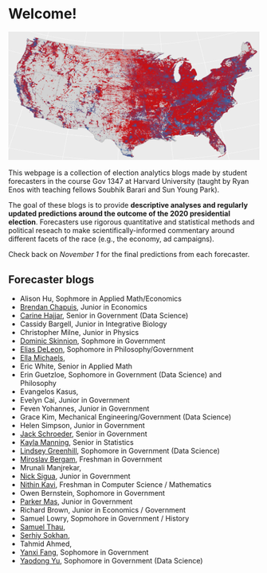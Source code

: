 # Welcome! 

![](map2016.png)

This webpage is a collection of election analytics blogs made by student forecasters in the course Gov 1347 at Harvard University (taught by Ryan Enos with teaching fellows Soubhik Barari and Sun Young Park). 

The goal of these blogs is to provide **descriptive analyses and regularly updated predictions around the outcome of the 2020 presidential election**. Forecasters use rigorous quantitative and statistical methods and political reseach to make scientifically-informed commentary around different facets of the race (e.g., the economy, ad campaigns). 

Check back on *November 1* for the final predictions from each forecaster.


## Forecaster blogs

* Alison Hu, Sophmore in Applied Math/Economics
* [Brendan Chapuis](https://bchaps1999.github.io/2020_election_analytics/), Junior in Economics
* [Carine Hajjar](https://carine-h.github.io/), Senior in Government (Data Science)
* Cassidy Bargell, Junior in Integrative Biology
* Christopher Milne, Junior in Physics
* [Dominic Skinnion](https://dskinnion.github.io/Gov1347_Blog/), Sophmore in Government
* [Elias DeLeon](https://juggereggnog.github.io/Election-Analytics-Blog/), Sophomore in Philosophy/Government
* [Ella Michaels](https://ellamichaels.github.io/gov1347_blog/), 
* Eric White, Senior in Applied Math
* Erin Guetzloe, Sophomore in Government (Data Science) and Philosophy
* Evangelos Kasus, 
* Evelyn Cai, Junior in Government
* Feven Yohannes, Junior in Government
* Grace Kim, Mechanical Engineering/Government (Data Science)
* Helen Simpson, Junior in Government
* [Jack Schroeder](https://jackmschroeder.github.io/Election-Analytics/), Senior in Government
* [Kayla Manning](https://kayla-manning.github.io/gov1347/), Senior in Statistics
* [Lindsey Greenhill](https://lindseygreenhill.github.io/Gov1347/), Sophomore in Government (Data Science)
* [Miroslav Bergam](https://mirobergam.github.io/Election-Analytics/), Freshman in Government
* Mrunali Manjrekar,
* [Nick Sigua](https://nick-sigua.github.io/Election_Analytics_Sigua/), Junior in Government
* [Nithin Kavi](https://thinkinavi24.github.io/ElectionAnalytics/), Freshman in Computer Science / Mathematics
* Owen Bernstein, Sophomore in Government
* [Parker Mas](https://parkermas.github.io/gov1347-blog/), Junior in Government
* Richard Brown, Junior in Economics / Government
* Samuel Lowry, Sopmohore in Government / History
* [Samuel Thau](https://samthau.github.io/gov1347/), 
* [Serhiy Sokhan](https://serhiys1.github.io/electionblog/), 
* Tahmid Ahmed,
* [Yanxi Fang](https://yanxifang.github.io/Gov-1347/), Sophomore in Government
* [Yaodong Yu](https://itsyaoyu.com/blog/), Sophomore in Government (Data Science)

